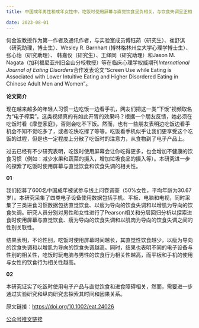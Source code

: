 ```yaml
---
title: 中国成年男性和成年女性中，吃饭时使用屏幕与直觉饮食呈负相关，与饮食失调呈正相关

date: 2023-08-01
---
```



<!--more-->

何金波教授作为第一作者及通讯作者，与实验室成员傅钰茹（研究生）、崔舒淇（研究助理，博士生）、Wesley R. Barnhart (博林格林州立大学心理学博士生）、张心怡（研究助理）、 韩嘉仪（研究生）、王绎同（研究助理）和Jason M. Nagata（加利福尼亚州旧金山分校教授）等在临床心理学权威期刊*International Journal of Eating Disorders*合作发表论文“Screen Use while Eating is Associated with Lower Intuitive Eating and Higher Disordered Eating in Chinese Adult Men and Women”。

**论文简介**

现在越来越多的年轻人习惯一边吃饭一边看手机，网友们把这一类“下饭”视频取名为“电子榨菜”。这类视频真的有如此开胃的效果吗？根据一个朋友反馈，她必须在吃饭时看《摩登家庭》，否则会吃不下饭。然而，也有一些朋友表明边吃饭边看手机会不知不觉吃多了，或者吃快吃撑了等等。吃饭看手机似乎让我们更享受这个吃饭的过程，但是也一定程度上分散了吃饭时的注意力，从食物到了电子产品上。 

过去已经有不少研究表明，吃饭时使用屏幕会让你吃得更多，也会增加不健康的饮食习惯（例如：减少水果和蔬菜的摄入，增加垃圾食品的摄入等）。本研究进一步的探索了吃饭时使用屏幕与直觉饮食和饮食失调的相关性。

**01**

我们招募了600名中国成年被试参与线上问卷调查（50%女性，平均年龄为30.67岁）。本研究采集了四类电子设备使用数据包括手机、平板、电脑和电视，同时采集了三类进食习惯数据包括直觉饮食、以瘦为导向的饮食失调和以增肌为导向的饮食失调。研究人员分别对男性和女性进行了Pearson相关和分层回归分析以探索进食时使用屏幕与直觉饮食、瘦为导向的饮食失调和以肌肉为导向的饮食失调之间的性别关联性。

结果表明，不论性别，吃饭时使用屏幕时间越长，其直觉性饮食越少，以瘦为导向的饮食失调和以增肌为导向的饮食失调越高。同时，结果也表明不同的电子设备与性别的相关性，吃饭时玩电脑与男性的饮食行为相关性越高，而平板和手机的使用与女性的饮食行为相关性越高。

**02**

本研究证实了吃饭时使用电子产品与直觉饮食和进食障碍相关，然而，需要进一步通过实验研究和纵向研究去探索其时间和因果关系。

原文链接：https://doi.org/10.1002/eat.24026

[公众号推文链接](https://mp.weixin.qq.com/s/kxzDTMopYdleN2u-lZhV4A)
